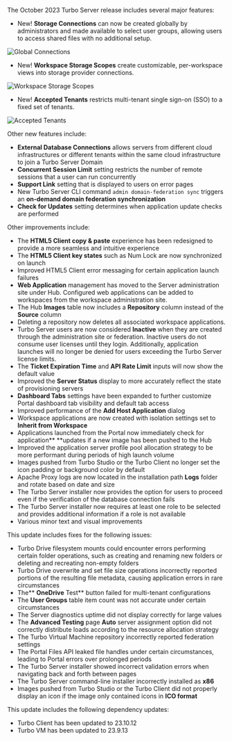 The October 2023 Turbo Server release includes several major features:

- New! **Storage Connections** can now be created globally by administrators and made available to select user groups, allowing users to access shared files with no additional setup.


![Global Connections](https://hub.turbo.net/images/docs/global-connections-add.png)
- New! **Workspace Storage Scopes** create customizable, per-workspace views into storage provider connections. 


![Workspace Storage Scopes](https://hub.turbo.net/images/docs/ws-storage-scopes-custom.png)
- New! **Accepted Tenants** restricts multi-tenant single sign-on (SSO) to a fixed set of tenants.


![Accepted Tenants](https://hub.turbo.net/images/docs/accepted-tenants-2.png)

Other new features include:

- **External Database Connections** allows servers from different cloud infrastructures or different tenants within the same cloud infrastructure to join a Turbo Server Domain
- **Concurrent Session Limit** setting restricts the number of remote sessions that a user can run concurrently
- **Support Link** setting that is displayed to users on error pages
- New Turbo Server CLI command `admin domain-federation sync` triggers an **on-demand domain federation synchronization**
- **Check for Updates** setting determines when application update checks are performed

Other improvements include:

- The **HTML5 Client copy & paste** experience has been redesigned to provide a more seamless and intuitive experience
- The **HTML5 Client key states** such as Num Lock are now synchronized on launch
- Improved HTML5 Client error messaging for certain application launch failures
- **Web Application** management has moved to the Server administration site under Hub. Configured web applications can be added to workspaces from the workspace administration site.
- The Hub **Images** table now includes a **Repository** column instead of the **Source** column
- Deleting a repository now deletes all associated workspace applications.
- Turbo Server users are now considered **Inactive** when they are created through the administration site or federation. Inactive users do not consume user licenses until they login. Additionally, application launches will no longer be denied for users exceeding the Turbo Server license limits.
- The **Ticket Expiration Time** and **API Rate Limit** inputs will now show the default value
- Improved the **Server Status** display to more accurately reflect the state of provisioning servers
- **Dashboard Tabs** settings have been expanded to further customize Portal dashboard tab visibility and default tab access
- Improved performance of the **Add Host Application** dialog
- Workspace applications are now created with isolation settings set to **Inherit from Workspace**
- Applications launched from the Portal now immediately check for application** **updates if a new image has been pushed to the Hub
- Improved the application server profile pool allocation strategy to be more performant during periods of high launch volume
- Images pushed from Turbo Studio or the Turbo Client no longer set the icon padding or background color by default
- Apache Proxy logs are now located in the installation path **Logs** folder and rotate based on date and size
- The Turbo Server installer now provides the option for users to proceed even if the verification of the database connection fails
- The Turbo Server installer now requires at least one role to be selected and provides additional information if a role is not available
- Various minor text and visual improvements

This update includes fixes for the following issues:

- Turbo Drive filesystem mounts could encounter errors performing certain folder operations, such as creating and renaming new folders or deleting and recreating non-empty folders
- Turbo Drive overwrite and set file size operations incorrectly reported portions of the resulting file metadata, causing application errors in rare circumstances
- The** **OneDrive** Test** button failed for multi-tenant configurations
- The **User Groups** table item count was not accurate under certain circumstances
- The Server diagnostics uptime did not display correctly for large values
- The **Advanced Testing** page **Auto** server assignment option did not correctly distribute loads according to the resource allocation strategy
- The Turbo Virtual Machine repository incorrectly reported federation settings
- The Portal Files API leaked file handles under certain circumstances, leading to Portal errors over prolonged periods
- The Turbo Server installer showed incorrect validation errors when navigating back and forth between pages
- The Turbo Server command-line installer incorrectly installed as **x86**
- Images pushed from Turbo Studio or the Turbo Client did not properly display an icon if the image only contained icons in **ICO format**

This update includes the following dependency updates:

- Turbo Client has been updated to 23.10.12
- Turbo VM has been updated to 23.9.13



